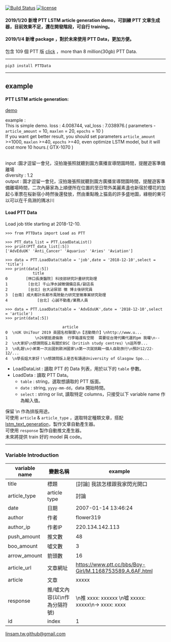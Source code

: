 
[![Build Status](https://travis-ci.org/linsamtw/PTTData.svg?branch=master)](https://travis-ci.org/linsamtw/PTTData)
[![license](https://img.shields.io/github/license/mashape/apistatus.svg?maxAge=2592000)](https://github.com/linsamtw/PTTData/blob/master/LICENSE)

#### 2019/1/20 新增 PTT LSTM article generation demo，可訓練 PTT 文章生成器，目前效果不足，還在開發階段，可自行 training。
#### 2019/1/4 新增 package ，對於未來使用 PTT Data，更加方便。

包含 109 個 PTT 版 [click](https://github.com/f496328mm/PTTOpenData/blob/master/ptt_readme.md) ，more than 8 million(30gb) PTT Data.

---------------------
    pip3 install PTTData
---------------------


## example

#### PTT LSTM article generation:

[demo](https://github.com/f496328mm/PTTOpenData/blob/master/PTTDATA_lstm_article_generation.py)

example : <br>
This is simple demo. loss : 4.008744, val_loss : 7.038976.( parameters - `article_amount` = 10, `maxlen` = 20, `epochs` = 10 )<br>
If you want get better result, you should set parameters `article_amount` >=1000, `maxlen` >=40, `epochs` >=40, even optimize LSTM model, but it will cost more 10 hours.( GTX-1070 )<br><br>

input :園才逗留一會兒，沒拍幾張照就聽到園方廣播宣導閉園時間，提醒遊客準備離場<br>
diversity : 1.2<br>
output : 園才逗留一會兒，沒拍幾張照就聽到園方廣播宣導閉園時間，提醒遊客準備離場時間，二次內藤家為上順便所在位置的至日幣外美麗素盞也新宿於櫻花的加起ら車票在桜新宿小時然後還發放，然由重點晚上猫島的許多盛地圖，綠樹的東可以可以在千鳥淵的隅冰川<br>


#### Load PTT Data

Load job title starting at 2018-12-10.

	>>> from PTTData import Load as PTT

	>>> PTT_data_list = PTT.LoadDataList()
	>>> print(PTT_data_list[:5])
	['AdvEduUK' 'Anti_Cancer' 'Aquarius' 'Aries' 'Aviation']
	
	>>> data = PTT.LoadData(table = 'job',date = '2018-12-10',select = 'title')
	>>> print(data[:5])
				title
	0        [林口長庚醫院] 科技部研究計畫研究助理
	1         [台北] 千山淨水誠徵儲備店長/副店長
	2         [台北] 台大泌尿部 徵 博士後研究員
	3  [台南] 成大都計系都市風險動力研究室徵專案研究助理
	4             [台北] 心誠不動產/業務人員

	>>> data = PTT.LoadData(table = 'AdvEduUK',date = '2018-12-10',select = 'article')
	>>> print(data[:5])

						     article
	0  \nUK UniTour 2019 英國名校聯展\n【活動簡介】\nhttp://www.u...
	1            \n26號抵達倫敦  行李箱還有空間  需要從台灣代購代運的pm 我囉\n--
	2  \n大家好\n想請問版上有關於BSC（british study centres）\n這所學...
	3  \n乳題\n小弟第一次出國到歐洲國家\n第一次就挑戰一個人自助旅行\n預計12/22-12/...
	4  \n學長姐大家好！\n想請問版上是否有讀過University of Glasgow Spo...
	
* LoadDataList : 讀取 PTT 的 Data 列表，用於以下的 `table` 參數。
* LoadData : 讀取 PTT Data。
	* `table` : string，選取想讀取的 PTT 版面。
	* `date` : string, `yyyy-mm-dd`，data 開始時間。
	* `select` : string or list, 讀取特定 columns，只接受以下 variable name 作為輸入值。


	
保留 \n 作為排版用途。<br>
可使用 `article` & `article_type` ，選取特定種類文章，搭配 [lstm_text_generation](https://github.com/keras-team/keras/blob/master/examples/lstm_text_generation.py)，製作文章自動產生器。<br>
可使用 `response` 製作自動推文產生器。<br>
未來將提供 train 好的 model 與 code。

----------------------

### Variable Introduction

| variable name | 變數名稱 | example |
|---------------|---------|----------|
| title | 標題 | [討論] 我該怎樣跟我家閃光開口 |
| article_type | article type | 討論 |
| date | 日期 | 2007-01-14 13:46:24 |
| author | 作者 | flower319 |
| author_ip | 作者IP | 220.134.142.113 |
| push_amount | 推文數 | 48 |
| boo_amount | 噓文數 | 3 |
| arrow_amount | 箭頭數 | 16 |
| article_url | 文章網址 | https://www.ptt.cc/bbs/Boy-Girl/M.1168753589.A.6AF.html |
| article | 文章 | xxxxx |
| response | 推/噓文內容(以\n作為分隔符號) | \n推 xxxx: xxxxxx \n噓 xxxxx: xxxxx\n→ xxxx: xxxx  |
| id | index | 1 |

linsam.tw.github@gmail.com
